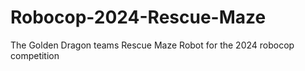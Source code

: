 # Robocop-2024-Rescue-Maze
The Golden Dragon teams Rescue Maze Robot for the 2024 robocop competition
